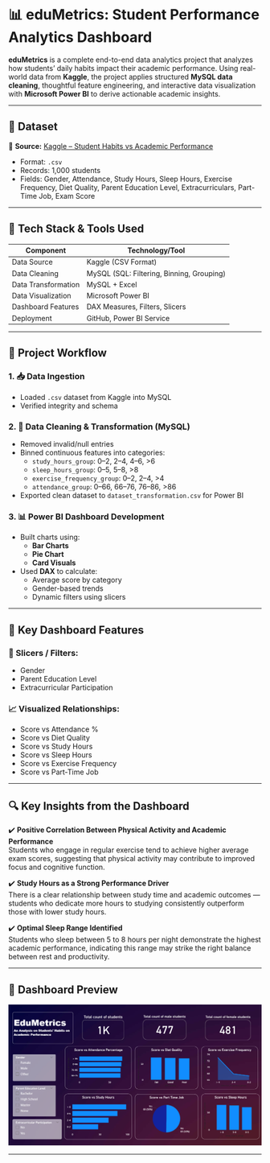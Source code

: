 # 📊 eduMetrics: Student Performance Analytics Dashboard

**eduMetrics** is a complete end-to-end data analytics project that analyzes how students’ daily habits impact their academic performance. Using real-world data from **Kaggle**, the project applies structured **MySQL data cleaning**, thoughtful feature engineering, and interactive data visualization with **Microsoft Power BI** to derive actionable academic insights.

---

## 📂 Dataset

📌 **Source:** [Kaggle – Student Habits vs Academic Performance](https://www.kaggle.com/datasets/jayaantanaath/student-habits-vs-academic-performance)

- Format: `.csv`
- Records: 1,000 students
- Fields: Gender, Attendance, Study Hours, Sleep Hours, Exercise Frequency, Diet Quality, Parent Education Level, Extracurriculars, Part-Time Job, Exam Score

---

## 🧰 Tech Stack & Tools Used

| Component           | Technology/Tool             |
|--------------------|-----------------------------|
| Data Source         | Kaggle (CSV Format)         |
| Data Cleaning       | MySQL (SQL: Filtering, Binning, Grouping) |
| Data Transformation | MySQL + Excel               |
| Data Visualization  | Microsoft Power BI          |
| Dashboard Features  | DAX Measures, Filters, Slicers |
| Deployment          | GitHub, Power BI Service    |

---

## 🧱 Project Workflow

### 1. 📥 Data Ingestion
- Loaded `.csv` dataset from Kaggle into MySQL
- Verified integrity and schema

### 2. 🧹 Data Cleaning & Transformation (MySQL)
- Removed invalid/null entries
- Binned continuous features into categories:
  - `study_hours_group`: 0–2, 2–4, 4–6, >6
  - `sleep_hours_group`: 0–5, 5–8, >8
  - `exercise_frequency_group`: 0–2, 2–4, >4
  - `attendance_group`: 0–66, 66–76, 76–86, >86
- Exported clean dataset to `dataset_transformation.csv` for Power BI

### 3. 📊 Power BI Dashboard Development
- Built charts using:
  - **Bar Charts**
  - **Pie Chart**
  - **Card Visuals**
- Used **DAX** to calculate:
  - Average score by category
  - Gender-based trends
  - Dynamic filters using slicers

---

## 🎯 Key Dashboard Features

### 🧩 Slicers / Filters:
- Gender
- Parent Education Level
- Extracurricular Participation

### 📈 Visualized Relationships:
- Score vs Attendance %
- Score vs Diet Quality
- Score vs Study Hours
- Score vs Sleep Hours
- Score vs Exercise Frequency
- Score vs Part-Time Job

---

## 🔍 Key Insights from the Dashboard

✔️ **Positive Correlation Between Physical Activity and Academic Performance**  
Students who engage in regular exercise tend to achieve higher average exam scores, suggesting that physical activity may contribute to improved focus and cognitive function.

✔️ **Study Hours as a Strong Performance Driver**  
There is a clear relationship between study time and academic outcomes — students who dedicate more hours to studying consistently outperform those with lower study hours.

✔️ **Optimal Sleep Range Identified**  
Students who sleep between 5 to 8 hours per night demonstrate the highest academic performance, indicating this range may strike the right balance between rest and productivity.

---

## 📸 Dashboard Preview

![Dashboard Screenshot](dashboard_screenshots/unfiltered.png)

---


